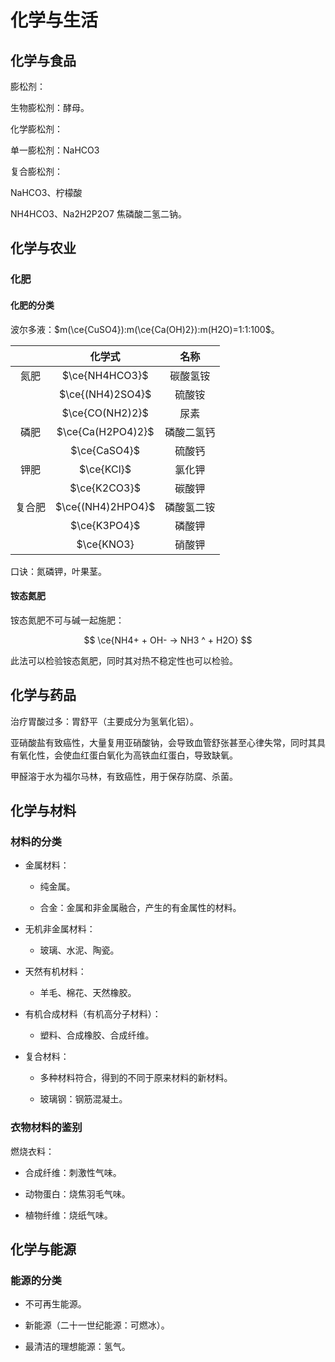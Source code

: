 # 化学与生活

## 化学与食品

膨松剂：

生物膨松剂：酵母。

化学膨松剂：

单一膨松剂：NaHCO3

复合膨松剂：

NaHCO3、柠檬酸

NH4HCO3、Na2H2P2O7 焦磷酸二氢二钠。

## 化学与农业

### 化肥

#### 化肥的分类

波尔多液：$m(\ce{CuSO4}):m(\ce{Ca(OH)2}):m(H2O)=1:1:100$。

| | 化学式 | 名称 |
| :-: | :-: | :-: |
| 氮肥 | $\ce{NH4HCO3}$ | 碳酸氢铵 |
| | $\ce{(NH4)2SO4}$ | 硫酸铵 |
| | $\ce{CO(NH2)2}$ | 尿素 |
| 磷肥 | $\ce{Ca(H2PO4)2}$ | 磷酸二氢钙 |
| | $\ce{CaSO4}$ | 硫酸钙 |
| 钾肥 | $\ce{KCl}$ | 氯化钾 |
| | $\ce{K2CO3}$ | 碳酸钾 |
| 复合肥 | $\ce{(NH4)2HPO4}$ | 磷酸氢二铵 |
| | $\ce{K3PO4}$ | 磷酸钾 |
| | $\ce{KNO3} | 硝酸钾 |

口诀：氮磷钾，叶果茎。

#### 铵态氮肥

铵态氮肥不可与碱一起施肥：

$$
\ce{NH4+ + OH- -> NH3 ^ + H2O}
$$

此法可以检验铵态氮肥，同时其对热不稳定性也可以检验。

## 化学与药品

治疗胃酸过多：胃舒平（主要成分为氢氧化铝）。

亚硝酸盐有致癌性，大量复用亚硝酸钠，会导致血管舒张甚至心律失常，同时其具有氧化性，会使血红蛋白氧化为高铁血红蛋白，导致缺氧。

甲醛溶于水为福尔马林，有致癌性，用于保存防腐、杀菌。

## 化学与材料

### 材料的分类

- 金属材料：

    - 纯金属。

    - 合金：金属和非金属融合，产生的有金属性的材料。

- 无机非金属材料：

    - 玻璃、水泥、陶瓷。

- 天然有机材料：

    - 羊毛、棉花、天然橡胶。

- 有机合成材料（有机高分子材料）：

    - 塑料、合成橡胶、合成纤维。

- 复合材料：

    - 多种材料符合，得到的不同于原来材料的新材料。

    - 玻璃钢：钢筋混凝土。

### 衣物材料的鉴别

燃烧衣料：

- 合成纤维：刺激性气味。

- 动物蛋白：烧焦羽毛气味。

- 植物纤维：烧纸气味。

## 化学与能源

### 能源的分类

- 不可再生能源。

- 新能源（二十一世纪能源：可燃冰）。

- 最清洁的理想能源：氢气。
